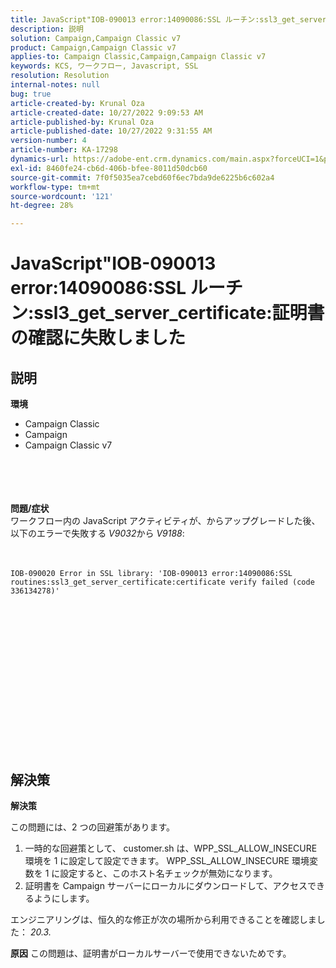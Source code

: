 ```yaml
---
title: JavaScript"IOB-090013 error:14090086:SSL ルーチン:ssl3_get_server_certificate:証明書の確認に失敗しました
description: 説明
solution: Campaign,Campaign Classic v7
product: Campaign,Campaign Classic v7
applies-to: Campaign Classic,Campaign,Campaign Classic v7
keywords: KCS, ワークフロー, Javascript, SSL
resolution: Resolution
internal-notes: null
bug: true
article-created-by: Krunal Oza
article-created-date: 10/27/2022 9:09:53 AM
article-published-by: Krunal Oza
article-published-date: 10/27/2022 9:31:55 AM
version-number: 4
article-number: KA-17298
dynamics-url: https://adobe-ent.crm.dynamics.com/main.aspx?forceUCI=1&pagetype=entityrecord&etn=knowledgearticle&id=c6f6931b-d755-ed11-bba2-6045bd006c82
exl-id: 8460fe24-cb6d-406b-bfee-8011d50dcb60
source-git-commit: 7f0f5035ea7cebd60f6ec7bda9de6225b6c602a4
workflow-type: tm+mt
source-wordcount: '121'
ht-degree: 28%

---
```


# JavaScript&quot;IOB-090013 error:14090086:SSL ルーチン:ssl3_get_server_certificate:証明書の確認に失敗しました

## 説明

<b>環境</b>
- Campaign Classic
- Campaign
- Campaign Classic v7

<br><br> <br><br><b>問題/症状</b>
<br>ワークフロー内の JavaScript アクティビティが、からアップグレードした後、以下のエラーで失敗する *V9032*&#x200B;から *V9188*: <br><br><br>

```
IOB-090020 Error in SSL library: 'IOB-090013 error:14090086:SSL routines:ssl3_get_server_certificate:certificate verify failed (code 336134278)'
```


<br> <br><br>
<br> <br><br> <br>

<br><br><br> <br><br> <br>

## 解決策


<b>解決策</b>

この問題には、2 つの回避策があります。
1. 一時的な回避策として、 customer.sh は、WPP_SSL_ALLOW_INSECURE 環境を 1 に設定して設定できます。 WPP_SSL_ALLOW_INSECURE 環境変数を 1 に設定すると、このホスト名チェックが無効になります。 
2. 証明書を Campaign サーバーにローカルにダウンロードして、アクセスできるようにします。

エンジニアリングは、恒久的な修正が次の場所から利用できることを確認しました： *20.3.*



<b>原因</b>
この問題は、証明書がローカルサーバーで使用できないためです。
